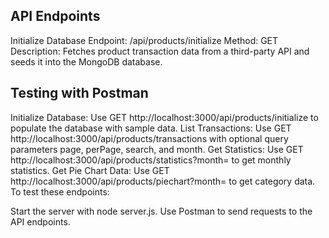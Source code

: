 ## API Endpoints
Initialize Database
Endpoint: /api/products/initialize
Method: GET
Description: Fetches product transaction data from a third-party API and seeds it into the MongoDB database. 

## Testing with Postman
Initialize Database: Use GET http://localhost:3000/api/products/initialize to populate the database with sample data.
List Transactions: Use GET http://localhost:3000/api/products/transactions with optional query parameters page, perPage, search, and month.
Get Statistics: Use GET http://localhost:3000/api/products/statistics?month=<month> to get monthly statistics.
Get Pie Chart Data: Use GET http://localhost:3000/api/products/piechart?month=<month> to get category data.
To test these endpoints:

Start the server with node server.js.
Use Postman to send requests to the API endpoints.